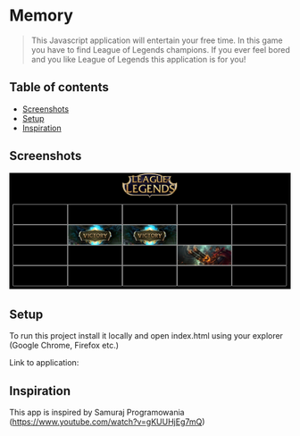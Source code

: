 # Memory

> This Javascript application will entertain your free time. In this game you have to find League of Legends champions. If you ever feel bored and you like League of Legends this application is for you!

## Table of contents

- [Screenshots](#screenshots)
- [Setup](#setup)
- [Inspiration](#inspiration)

## Screenshots

![Example screenshot](./memory.png)

## Setup

To run this project install it locally and open index.html using your explorer (Google Chrome, Firefox etc.)

Link to application:

## Inspiration

This app is inspired by Samuraj Programowania (https://www.youtube.com/watch?v=gKUUHjEg7mQ)
